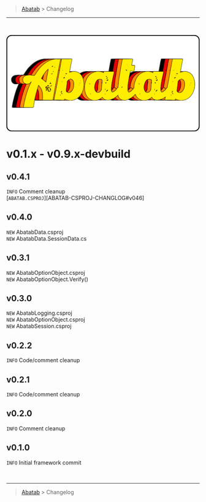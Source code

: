 <!-- A generic template for an repository CHANGELOG document [b220829.094029]
     - All URLs should use reference-links added at the end of this documentation.
-->

<!-- BREADCRUMBS
     - Documentation breadcrumbs.
     - This should also be at the end of the documentation as well.
-->
> [Abatab][REPOSITORY-URL] > Changelog

***

<br>
<div align="center">

  <!-- PROJECT LOGO
      - Project logo should be located at "./.github/Logos/ProjectLogo.png".
      - Short description of the project.
  -->
  ![REPOSITORY-LOGO][REPOSITORY-LOGO]

</div>

# v0.1.x - v0.9.x-devbuild

## v0.4.1
`INFO` Comment cleanup  
[`ABATAB.CSPROJ`][ABATAB-CSPROJ-CHANGLOG#v046]

## v0.4.0
`NEW` AbatabData.csproj  
`NEW` AbatabData.SessionData.cs

## v0.3.1
`NEW` AbatabOptionObject.csproj  
`NEW` AbatabOptionObject.Verify()

## v0.3.0
`NEW` AbatabLogging.csproj  
`NEW` AbatabOptionObject.csproj  
`NEW` AbatabSession.csproj

## v0.2.2
`INFO` Code/comment cleanup

## v0.2.1
`INFO` Code/comment cleanup

## v0.2.0
`INFO` Comment cleanup

## v0.1.0
`INFO` Initial framework commit

<!-- BREADCRUMBS
     - Documentation breadcrumbs. This should also be at the start of the documentation as well.
-->
<br>

***

> [Abatab][REPOSITORY-URL] > Changelog

<!-- REFERENCE LINKS: STANDARD
     These reference links should be standard across all project documentation.
-->
[REPOSITORY-URL]: https://github.com/spectrum-health-systems/Abatab
[REPOSITORY-LOGO]: ../.github/Logos/ProjectLogo.png

<!-- CHANGELOG LINKS -->
[ABATAB-CSPROJ-CHANGLOG]: ../src/ProjData/Doc/CHANGELOG.md
